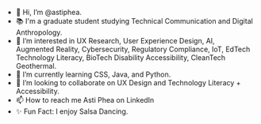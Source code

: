 - 👋 Hi, I’m @astiphea. 
- 📚 I'm a graduate student studying Technical Communication and Digital Anthropology. 
- 👀 I’m interested in UX Research, User Experience Design, AI, Augmented Reality, Cybersecurity, Regulatory Compliance, IoT, EdTech Technology Literacy, BioTech Disability Accessibility, CleanTech Geothermal. 
- 🌱 I’m currently learning CSS, Java, and Python.
- 💞️ I’m looking to collaborate on UX Design and Technology Literacy + Accessibility.
- 📫 How to reach me Asti Phea on LinkedIn
- ✨ Fun Fact: I enjoy Salsa Dancing.

<!---
astiphea/astiphea is a ✨ special ✨ repository because its `README.md` (this file) appears on your GitHub profile.
You can click the Preview link to take a look at your changes.
--->
